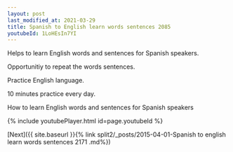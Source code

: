 ```yaml
---
layout: post
last_modified_at: 2021-03-29
title: Spanish to English learn words sentences 2085 
youtubeId: 1LoHEsIn7YI
---
```

 
 
Helps to learn English words and sentences for Spanish speakers.

Opportunitiy to repeat the words sentences. 

Practice English language. 
 
10 minutes practice every day. 
 
How to learn English words and sentences for Spanish speakers 
 
{% include youtubePlayer.html id=page.youtubeId %}
 
 
[Next]({{ site.baseurl }}{% link  split2/_posts/2015-04-01-Spanish to english learn words sentences 2171 .md%})
 
